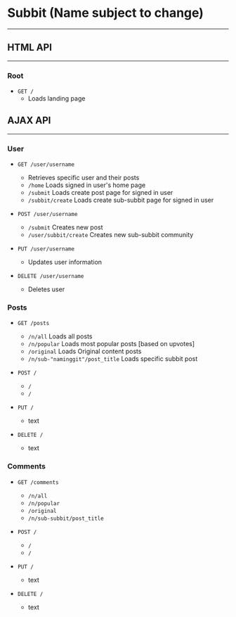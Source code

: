 # Subbit (Name subject to change)

---

## HTML API

---

### Root

  * `GET /`
    * Loads landing page
    
 ## AJAX API

---

### User
  * `GET /user/username`
    * Retrieves specific user and their posts
    * `/home` Loads signed in user's home page
    * `/submit` Loads create post page for signed in user
    * `/subbit/create` Loads create sub-subbit page for signed in user
    
  * `POST /user/username`
    * `/submit` Creates new post
    * `/user/subbit/create` Creates new sub-subbit community
    
  * `PUT /user/username`
    * Updates user information

  * `DELETE /user/username`
    * Deletes user
    
 ### Posts

  * `GET /posts`

    * `/n/all` Loads all posts
    * `/n/popular` Loads most popular posts [based on upvotes]
    * `/original` Loads Original content posts
    * `/n/sub-"naminggit"/post_title` Loads specific subbit post

  * `POST /`

    * `/ ` 
    * `/ ` 
    
  * `PUT /`
    * text
    
  * `DELETE /`
    * text 
    
 ### Comments

  * `GET /comments`

    * `/n/all` 
    * `/n/popular` 
    * `/original` 
    * `/n/sub-subbit/post_title` 

  * `POST /`

    * `/ ` 
    * `/ ` 
    
  * `PUT /`
    * text
    
  * `DELETE /`
    * text 
